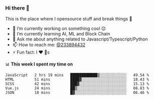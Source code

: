 ### Hi there 👋

<!--
**a233894432/a233894432** is a ✨ _special_ ✨ repository because its `README.md` (this file) appears on your GitHub profile.

Here are some ideas to get you started:

- 🔭 I’m currently working on ...
- 🌱 I’m currently learning ...
- 👯 I’m looking to collaborate on ...
- 🤔 I’m looking for help with ...
- 💬 Ask me about ...
- 📫 How to reach me: ...
- 😄 Pronouns: ...
- ⚡ Fun fact: ...
-->
 
 
This is the place where I opensource stuff and break things :rofl:

- 🔭 I’m currently working on something cool :wink:
- 🌱 I’m currently learning AI, ML and Block Chain
- 💬 Ask me about anything related to Javascript/Typescript/Python
- 📫 How to reach me: [@233894432](https://twitter.com/233894432)
- ⚡ Fun fact: I :heart: :dog:s

📊 **This week I spent my time on**
<!--START_SECTION:waka-->
```text
JavaScript   2 hrs 19 mins   ████████████▒░░░░░░░░░░░░   49.54 % 
HTML         51 mins         ████▓░░░░░░░░░░░░░░░░░░░░   18.43 % 
SCSS         42 mins         ███▓░░░░░░░░░░░░░░░░░░░░░   15.13 % 
Vue.js       24 mins         ██▒░░░░░░░░░░░░░░░░░░░░░░   08.83 % 
JSON         18 mins         █▓░░░░░░░░░░░░░░░░░░░░░░░   06.46 % 
```
<!--END_SECTION:waka-->
